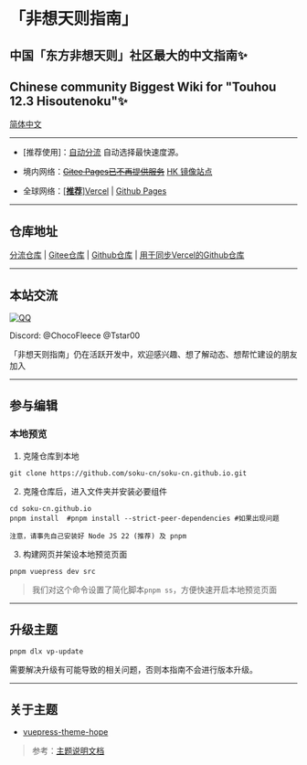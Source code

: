 # 「非想天则指南」
## 中国「东方非想天则」社区最大的中文指南✨
## Chinese community Biggest Wiki for "Touhou 12.3 Hisoutenoku"✨

[简体中文](./README.md)

---

- [推荐使用]：[自动分流](https://wiki.514.live/) 自动选择最快速度源。

- 境内网络：~~[Gitee Pages已不再提供服务](https://soku-cn.gitee.io)~~ [HK 镜像站点](https://3322428.xyz)

- 全球网络：[[**推荐**]Vercel](https://hisoutensoku-cn-wiki.vercel.app) | [Github Pages](https://soku-cn.github.io)

---------------------------------------------------------
## 仓库地址

[分流仓库](https://github.com/soku-cn/wiki-forward) | [Gitee仓库](https://gitee.com/soku-cn/soku-cn) | [Github仓库](https://github.com/soku-cn/soku-cn.github.io) | [用于同步Vercel的Github仓库](https://github.com/ChocoFleece/Hisoutensoku-CN-wiki)

---------------------------------------------------------

## 本站交流

[![QQ](https://img.shields.io/badge/QQ_Group-200803640-0078D6.svg?logo=tencent-qq&logoColor=white)](http://qm.qq.com/cgi-bin/qm/qr?_wv=1027&k=BlPlWLS0pzH53ek-6s_li9I9iyKOX2rp&authKey=IeuhBJ9I5o%2B2wsG9Ms0M1UaLEYqtSQERdxJ713CxleEak%2FBvvByzAGiJg%2Bw0zp8D&noverify=0&group_code=200803640)


Discord: @ChocoFleece @Tstar00

「非想天则指南」仍在活跃开发中，欢迎感兴趣、想了解动态、想帮忙建设的朋友加入

---------------------------------------------------------

## 参与编辑

### 本地预览

1. 克隆仓库到本地

```
git clone https://github.com/soku-cn/soku-cn.github.io.git
```

2. 克隆仓库后，进入文件夹并安装必要组件

```
cd soku-cn.github.io
pnpm install  #pnpm install --strict-peer-dependencies #如果出现问题
```

~~~
注意，请事先自己安装好 Node JS 22 (推荐) 及 pnpm
~~~

3. 构建网页并架设本地预览页面

```
pnpm vuepress dev src
```

>我们对这个命令设置了简化脚本``pnpm ss``，方便快速开启本地预览页面

---------------------------------------------------------

## 升级主题

```
pnpm dlx vp-update
```

需要解决升级有可能导致的相关问题，否则本指南不会进行版本升级。

---------------------------------------------------------

## 关于主题

- [vuepress-theme-hope](https://github.com/vuepress-theme-hope/vuepress-theme-hope)

>参考：[主题说明文档](https://theme-hope.vuejs.press/zh/)

